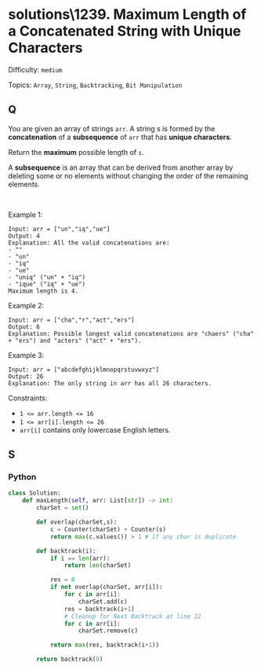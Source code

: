 # solutions\1239. Maximum Length of a Concatenated String with Unique Characters

Difficulty: `medium`

Topics: `Array`, `String`, `Backtracking`, `Bit Manipulation`

## Q

You are given an array of strings `arr`. A string s is formed by the **concatenation** of a **subsequence** of `arr` that has **unique characters**.

Return the **maximum** possible length of `s`.

A **subsequence** is an array that can be derived from another array by deleting some or no elements without changing the order of the remaining elements.

<br>

Example 1:

```
Input: arr = ["un","iq","ue"]
Output: 4
Explanation: All the valid concatenations are:
- ""
- "un"
- "iq"
- "ue"
- "uniq" ("un" + "iq")
- "ique" ("iq" + "ue")
Maximum length is 4.
```

Example 2:

```
Input: arr = ["cha","r","act","ers"]
Output: 6
Explanation: Possible longest valid concatenations are "chaers" ("cha" + "ers") and "acters" ("act" + "ers").
```

Example 3:

```
Input: arr = ["abcdefghijklmnopqrstuvwxyz"]
Output: 26
Explanation: The only string in arr has all 26 characters.
```

Constraints:

- `1 <= arr.length <= 16`
- `1 <= arr[i].length <= 26`
- `arr[i]` contains only lowercase English letters.

## S

### Python

```python
class Solution:
    def maxLength(self, arr: List[str]) -> int:
        charSet = set()

        def overlap(charSet,s):
            c = Counter(charSet) + Counter(s)
            return max(c.values()) > 1 # if any char is duplicate

        def backtrack(i):
            if i == len(arr):
                return len(charSet)

            res = 0
            if not overlap(charSet, arr[i]):
                for c in arr[i]:
                    charSet.add(c)
                res = backtrack(i+1)
                # Cleanup for Next Backtrack at line 22
                for c in arr[i]:
                    charSet.remove(c)

            return max(res, backtrack(i+1))

        return backtrack(0)
```
